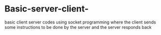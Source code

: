 # Basic-server-client-
basic client server codes using socket programming where the client sends some instructions to be done by the server and the server responds back 
